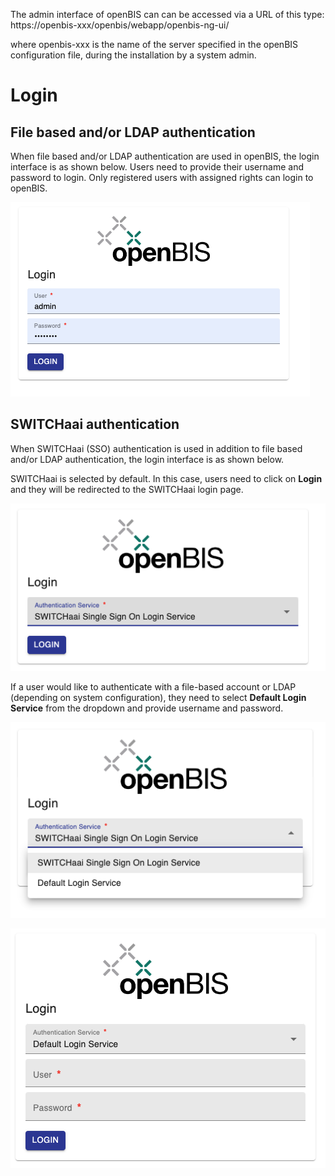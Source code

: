The admin interface of openBIS can can be accessed via a URL of this type: https://openbis-xxx/openbis/webapp/openbis-ng-ui/

where openbis-xxx is the name of the server specified in the openBIS configuration file, during the installation by a system admin.


# Login

## File based and/or LDAP authentication

When file based and/or LDAP authentication are used in openBIS, the login interface is as shown below. Users need to provide their username and password to login.
Only registered users with assigned rights can login to openBIS.

![](img/admin-regular-login.png)




## SWITCHaai authentication

When SWITCHaai (SSO) authentication is used in addition to file based and/or LDAP authentication, the login interface is as shown below. 

SWITCHaai is selected by default. In this case, users need to click on **Login** and they will be redirected to the SWITCHaai login page.

![](img/admin-login-SSO-1.png)

If a user would like to authenticate with a file-based account or LDAP (depending on system configuration), they need to select **Default Login Service** from the dropdown and provide username and password.

![](img/admin-login-SSO-2.png)


![](img/admin-login-SSO-3.png)

